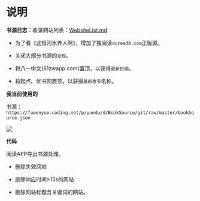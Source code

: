 # 说明

**书源日志**：收录网站列表：[WebsiteList.md](https://fuwenyue.coding.net/p/yuedu/d/BookSource/git/tree/master/website.md)

- 为了看《这恒河水养人啊》，增加了独阅读`duread8.com`正版源。

- 关闭大部分书源的`发现`。

- 将八一中文(81zwapp.com)置顶，以获得`更新日期`。

- 将起点、优书网置顶，以获得`最新章节`名称。

**我当前使用的**

书源：`https://fuwenyue.coding.net/p/yuedu/d/BookSource/git/raw/master/bookSource.json`

![](![](https://gitee.com/fuwenyue/tuchuang/raw/master/1650453935049bookSource.png))






**代码**

阅读APP导出书源处理。

- 删除失效网站

- 删除响应时间>15s的网站

- 删除网站标题含关键词的网站。
